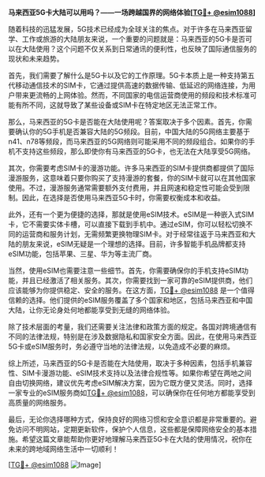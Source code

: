 **马来西亚5G卡大陆可以用吗？——一场跨越国界的网络体验[[TG💪+ @esim1088](https://t.me/s/esim1088)]**

随着科技的迅猛发展，5G技术已经成为全球关注的焦点。对于许多在马来西亚留学、工作或旅游的大陆朋友来说，一个重要的问题就是：马来西亚的5G卡是否可以在大陆使用？这个问题不仅关系到日常通讯的便利性，也反映了国际通信服务的现状和未来趋势。

首先，我们需要了解什么是5G卡以及它的工作原理。5G卡本质上是一种支持第五代移动通信技术的SIM卡，它通过提供高速的数据传输、低延迟的网络连接，为用户带来更流畅的上网体验。然而，不同国家的电信运营商使用的频段和技术标准可能有所不同，这就导致了某些设备或SIM卡在特定地区无法正常工作。

那么，马来西亚的5G卡是否能在大陆使用呢？答案取决于多个因素。首先，你需要确认你的5G手机是否兼容大陆的5G频段。目前，中国大陆的5G网络主要基于n41、n78等频段，而马来西亚的5G网络则可能采用不同的频段组合。如果你的手机不支持这些频段，那么即使你有马来西亚的5G卡，也无法在大陆享受5G网络。

其次，你需要考虑SIM卡的漫游功能。许多马来西亚的SIM卡提供商都提供了国际漫游服务，这意味着只要你购买了支持漫游的套餐，你的SIM卡就可以在其他国家使用。不过，漫游服务通常需要额外支付费用，并且网速和稳定性可能会受到限制。因此，在选择是否使用马来西亚5G卡时，你需要权衡成本和收益。

此外，还有一个更为便捷的选择，那就是使用eSIM技术。eSIM是一种嵌入式SIM卡，它不需要实体卡槽，可以直接下载到手机中。通过eSIM，你可以轻松切换不同的运营商和服务计划，无需频繁更换物理SIM卡。对于经常往返于马来西亚和大陆的朋友来说，eSIM无疑是一个理想的选择。目前，许多智能手机品牌都支持eSIM功能，包括苹果、三星、华为等主流厂商。

当然，使用eSIM也需要注意一些细节。首先，你需要确保你的手机支持eSIM功能，并且已经激活了相关服务。其次，你需要找到一家可靠的eSIM提供商，他们应该能够为你提供稳定、安全的服务。在这方面，[TG💪+ @esim1088](https://t.me/s/esim1088) 是一个值得信赖的选择。他们提供的eSIM服务覆盖了多个国家和地区，包括马来西亚和中国大陆，让你无论身处何地都能享受到无缝的网络体验。

除了技术层面的考量，我们还需要关注法律和政策方面的规定。各国对跨境通信有不同的法律法规，特别是在涉及数据隐私和国家安全方面。因此，在使用马来西亚5G卡或eSIM服务时，务必遵守当地的法律法规，以免造成不必要的麻烦。

综上所述，马来西亚的5G卡是否能在大陆使用，取决于多种因素，包括手机兼容性、SIM卡漫游功能、eSIM技术支持以及法律合规性等。如果你希望在两地之间自由切换网络，建议优先考虑eSIM解决方案，因为它既方便又灵活。同时，选择一家专业的eSIM服务商如[TG💪+ @esim1088](https://t.me/s/esim1088)，可以确保你在任何地方都能享受到高质量的网络服务。

最后，无论你选择哪种方式，保持良好的网络习惯和安全意识都是非常重要的。避免访问不明网站，定期更新软件，保护个人信息，这些都是保障网络安全的基本措施。希望这篇文章能帮助你更好地理解马来西亚5G卡在大陆的使用情况，祝你在未来的跨地域网络生活中一切顺利！

[[TG💪+ @esim1088](https://t.me/s/esim1088) ![Image](https://i.postimg.cc/4NQfJmqS/Snipaste-2025-05-13-00-14-12.png)]